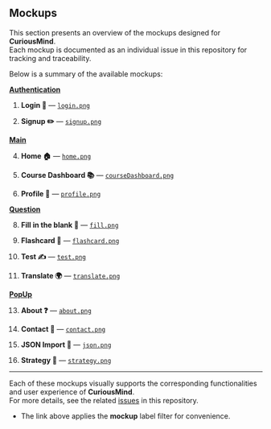## Mockups

This section presents an overview of the mockups designed for **CuriousMind**.  
Each mockup is documented as an individual issue in this repository for tracking and traceability.

Below is a summary of the available mockups:

[**Authentication**](https://github.com/antoniiolpzzz/PDS-CuriousMind/issues/8)

1. **Login 🔐** —  [`login.png`](MockUps/login.png)

2. **Signup ✏️** —  [`signup.png`](MockUps/signup.png)

[**Main**](https://github.com/antoniiolpzzz/PDS-CuriousMind/issues/9)

4. **Home 🏠** — [`home.png` ](MockUps/home.png)

5. **Course Dashboard 📚** — [`courseDashboard.png`](MockUps/login.png)

6. **Profile 👤** —  [`profile.png`](MockUps/profile.png)

[**Question**](https://github.com/antoniiolpzzz/PDS-CuriousMind/issues/8)

8. **Fill in the blank 📝** — [`fill.png`](MockUps/fill.png)

9. **Flashcard 🎴** —  [`flashcard.png`](MockUps/flashcard.png)
  
10. **Test ✍️** — [`test.png`](MockUps/tet.png)

11. **Translate 🌍** —  [`translate.png`](MockUps/translate.png)

[**PopUp**](https://github.com/antoniiolpzzz/PDS-CuriousMind/issues/8)

13. **About ❓** — [`about.png`](MockUps/about.png)

14. **Contact 💬** — [`contact.png`](MockUps/contact.png)

15. **JSON Import 📁** — [`json.png`](MockUps/json.png)

16. **Strategy 🎲** — [`strategy.png`](MockUps/strategy.png)


---

Each of these mockups visually supports the corresponding functionalities and user experience of **CuriousMind**.  
For more details, see the related [issues](https://github.com/antoniiolpzzz/PDS-CuriousMind/issues?q=is%3Aissue+is%3Aopen+label%3A%22user%20interface%22) in this repository.

* The link above applies the **mockup** label filter for convenience.

